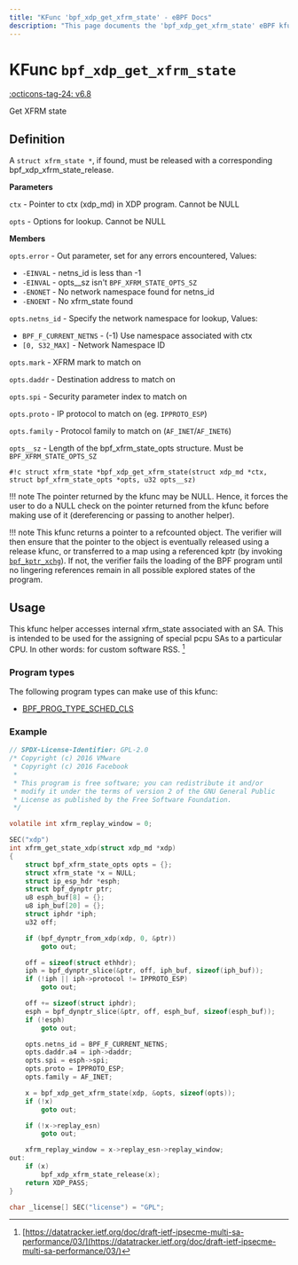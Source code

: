 ```yaml
---
title: "KFunc 'bpf_xdp_get_xfrm_state' - eBPF Docs"
description: "This page documents the 'bpf_xdp_get_xfrm_state' eBPF kfunc, including its defintion, usage, program types that can use it, and examples."
---
```

# KFunc `bpf_xdp_get_xfrm_state`

<!-- [FEATURE_TAG](bpf_xdp_get_xfrm_state) -->
[:octicons-tag-24: v6.8](https://github.com/torvalds/linux/commit/8f0ec8c681755f523cf842bfe350ea40609b83a9)
<!-- [/FEATURE_TAG] -->

Get XFRM state

## Definition

A `struct xfrm_state *`, if found, must be released with a corresponding bpf_xdp_xfrm_state_release.

**Parameters**

`ctx` - Pointer to ctx (xdp_md) in XDP program. Cannot be NULL

`opts` - Options for lookup. Cannot be NULL

**Members**

`opts.error` - Out parameter, set for any errors encountered, Values:

- `-EINVAL` - netns_id is less than -1
- `-EINVAL` - opts__sz isn't `BPF_XFRM_STATE_OPTS_SZ`
- `-ENONET` - No network namespace found for netns_id
- `-ENOENT` - No xfrm_state found

`opts.netns_id` - Specify the network namespace for lookup, Values:

- `BPF_F_CURRENT_NETNS` - (-1) Use namespace associated with ctx
- `[0, S32_MAX]` - Network Namespace ID

`opts.mark` - XFRM mark to match on

`opts.daddr` - Destination address to match on

`opts.spi` - Security parameter index to match on

`opts.proto` - IP protocol to match on (eg. `IPPROTO_ESP`)

`opts.family` - Protocol family to match on (`AF_INET`/`AF_INET6`)

`opts__sz` - Length of the bpf_xfrm_state_opts structure. Must be `BPF_XFRM_STATE_OPTS_SZ`

<!-- [KFUNC_DEF] -->
`#!c struct xfrm_state *bpf_xdp_get_xfrm_state(struct xdp_md *ctx, struct bpf_xfrm_state_opts *opts, u32 opts__sz)`

!!! note
	The pointer returned by the kfunc may be NULL. Hence, it forces the user to do a NULL check on the pointer returned 
	from the kfunc before making use of it (dereferencing or passing to another helper).

!!! note
	This kfunc returns a pointer to a refcounted object. The verifier will then ensure that the pointer to the object 
	is eventually released using a release kfunc, or transferred to a map using a referenced kptr 
	(by invoking [`bpf_kptr_xchg`](../../helper-function/bpf_kptr_xchg.md)). If not, the verifier fails the 
	loading of the BPF program until no lingering references remain in all possible explored states of the program.
<!-- [/KFUNC_DEF] -->

## Usage

This kfunc helper accesses internal xfrm_state associated with an SA. This is intended to be used for the assigning of special pcpu SAs to a particular CPU. In other words: for custom software RSS. [^1]

[^1]: [https://datatracker.ietf.org/doc/draft-ietf-ipsecme-multi-sa-performance/03/](https://datatracker.ietf.org/doc/draft-ietf-ipsecme-multi-sa-performance/03/)

### Program types

The following program types can make use of this kfunc:

<!-- [KFUNC_PROG_REF] -->
- [BPF_PROG_TYPE_SCHED_CLS](../program-type/BPF_PROG_TYPE_SCHED_CLS.md)
<!-- [/KFUNC_PROG_REF] -->

### Example

```c
// SPDX-License-Identifier: GPL-2.0
/* Copyright (c) 2016 VMware
 * Copyright (c) 2016 Facebook
 *
 * This program is free software; you can redistribute it and/or
 * modify it under the terms of version 2 of the GNU General Public
 * License as published by the Free Software Foundation.
 */

volatile int xfrm_replay_window = 0;

SEC("xdp")
int xfrm_get_state_xdp(struct xdp_md *xdp)
{
	struct bpf_xfrm_state_opts opts = {};
	struct xfrm_state *x = NULL;
	struct ip_esp_hdr *esph;
	struct bpf_dynptr ptr;
	u8 esph_buf[8] = {};
	u8 iph_buf[20] = {};
	struct iphdr *iph;
	u32 off;

	if (bpf_dynptr_from_xdp(xdp, 0, &ptr))
		goto out;

	off = sizeof(struct ethhdr);
	iph = bpf_dynptr_slice(&ptr, off, iph_buf, sizeof(iph_buf));
	if (!iph || iph->protocol != IPPROTO_ESP)
		goto out;

	off += sizeof(struct iphdr);
	esph = bpf_dynptr_slice(&ptr, off, esph_buf, sizeof(esph_buf));
	if (!esph)
		goto out;

	opts.netns_id = BPF_F_CURRENT_NETNS;
	opts.daddr.a4 = iph->daddr;
	opts.spi = esph->spi;
	opts.proto = IPPROTO_ESP;
	opts.family = AF_INET;

	x = bpf_xdp_get_xfrm_state(xdp, &opts, sizeof(opts));
	if (!x)
		goto out;

	if (!x->replay_esn)
		goto out;

	xfrm_replay_window = x->replay_esn->replay_window;
out:
	if (x)
		bpf_xdp_xfrm_state_release(x);
	return XDP_PASS;
}

char _license[] SEC("license") = "GPL";
```
